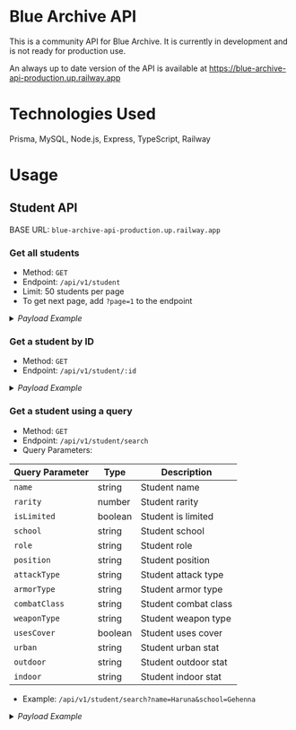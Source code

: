 # Blue Archive API

This is a community API for Blue Archive. It is currently in development and is not ready for production use.

An always up to date version of the API is available at https://blue-archive-api-production.up.railway.app

# Technologies Used

Prisma, MySQL, Node.js, Express, TypeScript, Railway

# Usage

## Student API

BASE URL: `blue-archive-api-production.up.railway.app`

### Get all students

- Method: `GET`
- Endpoint: `/api/v1/student`
- Limit: 50 students per page
- To get next page, add `?page=1` to the endpoint

<details>
  <summary><em>Payload Example</em></summary>

```json
{
  "id": 1,
  "name": "Airi",
  "rarity": 2,
  "isLimited": false,
  "school": "Trinity",
  "role": "Support",
  "position": "Back",
  "attackType": "Explosive",
  "armorType": "Light",
  "combatClass": "Special",
  "weaponType": "SMG",
  "usesCover": false,
  "detailStudent": {
    "age": "15",
    "height": "160cm",
    "hobbies": "Looking for tasty sweets, tea parties",
    "birthday": "January 30",
    "voiceActor": "Chikako Sugimura",
    "releaseDate": "2021/02/04",
    "japaneseName": "栗村 アイリ"
  },
  "urban": "A",
  "outdoor": "D",
  "indoor": "A"
}
```

</details>

### Get a student by ID

- Method: `GET`
- Endpoint: `/api/v1/student/:id`

<details>
  <summary><em>Payload Example</em></summary>

```json
{
  "id": 1,
  "name": "Airi",
  "rarity": 2,
  "isLimited": false,
  "school": "Trinity",
  "role": "Support",
  "position": "Back",
  "attackType": "Explosive",
  "armorType": "Light",
  "combatClass": "Special",
  "weaponType": "SMG",
  "usesCover": false,
  "detailStudent": {
    "age": "15",
    "height": "160cm",
    "hobbies": "Looking for tasty sweets, tea parties",
    "birthday": "January 30",
    "voiceActor": "Chikako Sugimura",
    "releaseDate": "2021/02/04",
    "japaneseName": "栗村 アイリ"
  },
  "urban": "A",
  "outdoor": "D",
  "indoor": "A"
}
```

</details>

### Get a student using a query

- Method: `GET`
- Endpoint: `/api/v1/student/search`
- Query Parameters:

| Query Parameter | Type    | Description          |
| --------------- | ------- | -------------------- |
| `name`          | string  | Student name         |
| `rarity`        | number  | Student rarity       |
| `isLimited`     | boolean | Student is limited   |
| `school`        | string  | Student school       |
| `role`          | string  | Student role         |
| `position`      | string  | Student position     |
| `attackType`    | string  | Student attack type  |
| `armorType`     | string  | Student armor type   |
| `combatClass`   | string  | Student combat class |
| `weaponType`    | string  | Student weapon type  |
| `usesCover`     | boolean | Student uses cover   |
| `urban`         | string  | Student urban stat   |
| `outdoor`       | string  | Student outdoor stat |
| `indoor`        | string  | Student indoor stat  |

- Example: `/api/v1/student/search?name=Haruna&school=Gehenna`

<details>
  <summary><em>Payload Example</em></summary>

```json
[
  {
    "id": 32,
    "name": "Haruna",
    "rarity": 3,
    "isLimited": false,
    "school": "Gehenna",
    "role": "Attacker",
    "position": "Back",
    "attackType": "Mystic",
    "armorType": "Heavy",
    "combatClass": "Striker",
    "weaponType": "SR",
    "usesCover": true,
    "detailStudent": {
      "age": "17",
      "height": "163cm",
      "hobbies": "Looking for delicious things",
      "birthday": "March 1",
      "voiceActor": "Tadokoro Azusa",
      "releaseDate": "2022/12/28",
      "japaneseName": "黒舘 ハルナ"
    },
    "urban": "S",
    "outdoor": "D",
    "indoor": "B"
  },
  {
    "id": 33,
    "name": "Haruna (New Year)",
    "rarity": 3,
    "isLimited": true,
    "school": "Gehenna",
    "role": "Attacker",
    "position": "Back",
    "attackType": "Explosive",
    "armorType": "Light",
    "combatClass": "Striker",
    "weaponType": "SR",
    "usesCover": true,
    "detailStudent": {
      "age": "17",
      "height": "163cm",
      "hobbies": "Looking for delicious things",
      "birthday": "March 1",
      "voiceActor": "Tadokoro Azusa",
      "releaseDate": "2021/02/04",
      "japaneseName": "黒舘 ハルナ"
    },
    "urban": "D",
    "outdoor": "S",
    "indoor": "B"
  }
]
```

</details>
